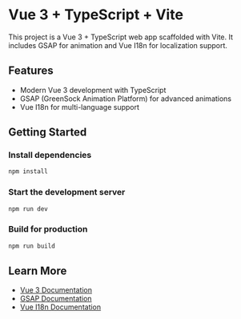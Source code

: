 # Vue 3 + TypeScript + Vite

This project is a Vue 3 + TypeScript web app scaffolded with Vite. It includes GSAP for animation and Vue I18n for localization support.

## Features
- Modern Vue 3 development with TypeScript
- GSAP (GreenSock Animation Platform) for advanced animations
- Vue I18n for multi-language support

## Getting Started

### Install dependencies
```bash
npm install
```

### Start the development server
```bash
npm run dev
```

### Build for production
```bash
npm run build
```

## Learn More
- [Vue 3 Documentation](https://vuejs.org/)
- [GSAP Documentation](https://greensock.com/docs/)
- [Vue I18n Documentation](https://vue-i18n.intlify.dev/)
